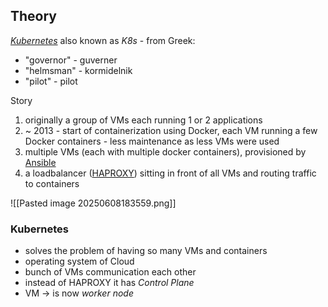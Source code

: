 ## Theory

 [_Kubernetes_](https://en.wikipedia.org/wiki/Kubernetes) also known as _K8s_ - from Greek:
 
 - "governor" - guverner
 - "helmsman" - kormidelnik
 - "pilot" - pilot

Story

1. originally a group of VMs each running 1 or 2 applications
2. ~ 2013 - start of containerization using Docker, each VM running a few Docker containers - less maintenance as less VMs were used
3. multiple VMs (each with multiple docker containers), provisioned by [Ansible](https://docs.ansible.com/ansible/latest/index.html)
4. a loadbalancer ([HAPROXY](https://www.haproxy.org/)) sitting in front of all VMs and routing traffic to containers

![[Pasted image 20250608183559.png]]

### Kubernetes

- solves the problem of having so many VMs and containers
- operating system of Cloud
- bunch of VMs communication each other
- instead of HAPROXY it has _Control Plane_
- VM -> is now _worker node_
